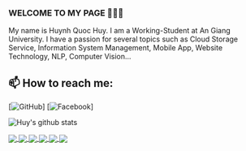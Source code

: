 ### WELCOME TO MY PAGE 👋👋👋
My name is Huynh Quoc Huy. I am a Working-Student at An Giang University. I have a passion for several topics such as Cloud Storage Service,  Information System Management, Mobile App, Website Technology, NLP, Computer Vision...<br>
## 📫 How to reach me: 

[![GitHub](https://github.com/hkhuang07/)]
[![Facebook](https://www.facebook.com/hk.huang07/)]

![Huy's github stats](https://github-readme-stats-git-masterrstaa-rickstaa.vercel.app/api?username=hkhuang07&show_icons=true&theme=tokyonight&hide=contribs,prs,issues)

<a href="https://github.com/hkhuang07/Sales-Management-Application-In-3-Layer-Architecture-EF-Core">
  <!-- Change the `github-readme-stats.anuraghazra1.vercel.app` to `github-readme-stats.vercel.app`  -->
  <img align="center" src="https://github-readme-stats.anuraghazra1.vercel.app/api/pin/?username=hkhuang07&repo=Sales-Management-Application-In-3-Layer-Architecture-EF-Core&theme=highcontrast" />
</a>    
<a href="https://github.com/hkhuang07/Sales-Management-Mobile-App-Firebase">
  <!-- Change the `github-readme-stats.anuraghazra1.vercel.app` to `github-readme-stats.vercel.app`  -->
  <img align="center" src="https://github-readme-stats.anuraghazra1.vercel.app/api/pin/?username=hkhuang07&repo=Sales-Management-Mobile-App-Firebase&theme=merko" />
</a>

<a href="https://github.com/hkhuang07/Sales-Management-Website-Supabase">
  <!-- Change the `github-readme-stats.anuraghazra1.vercel.app` to `github-readme-stats.vercel.app`  -->
  <img align="center" src="https://github-readme-stats.anuraghazra1.vercel.app/api/pin/?username=hkhuang07&repo=Sales-Management-Website-Supabase&theme=synthwave" />
</a>    

<a href="https://github.com/hkhuang07/Online-News-Site-NodeJS-MongoDB-Atlat">
  <!-- Change the `github-readme-stats.anuraghazra1.vercel.app` to `github-readme-stats.vercel.app`  -->
  <img align="center" src="https://github-readme-stats.anuraghazra1.vercel.app/api/pin/?username=hkhuang07&repo=Online-News-Site-NodeJS-MongoDB-Atlat&theme=dark" />
</a>

<a href="https://github.com/hkhuang07/2H-SecondHand-Website-PHP">
  <!-- Change the `github-readme-stats.anuraghazra1.vercel.app` to `github-readme-stats.vercel.app`  -->
  <img align="center" src="https://github-readme-stats.anuraghazra1.vercel.app/api/pin/?username=hkhuang07&repo=2H-SecondHand-Website-PHP&theme=dracula" />
</a>    

<a href="https://github.com/hkhuang07/Long-Xuyen-Map-Website-Firesbase">
  <!-- Change the `github-readme-stats.anuraghazra1.vercel.app` to `github-readme-stats.vercel.app`  -->
  <img align="center" src="https://github-readme-stats.anuraghazra1.vercel.app/api/pin/?username=hkhuang07&repo=Long-Xuyen-Map-Website-Firesbase&theme=cobalt" />
</a>

<!--theme=synthwave />
    theme=highcontrast" />
    theme=dracula"  />
    theme=radical" />
    theme=merko" />
    theme=gruvbox" />
    theme=dark" />
    theme=onedark" />
    theme=cobalt" />
!-->

